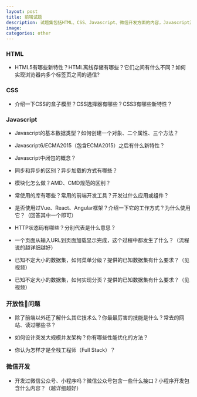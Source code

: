```yaml
---
layout: post
title: 前端试题
description: 试题集包括HTML、CSS、Javascript、微信开发方面的内容，Javascript涉及到模块化、与服务器交互等内容，其中也包括一下开放性的问题，主要考察答题者的发展潜力。
image: 
categories: other
---
```


### HTML

* HTML5有哪些新特性？HTML离线存储有哪些？它们之间有什么不同？如何实现浏览器内多个标签页之间的通信?

### CSS

* 介绍一下CSS的盒子模型？CSS选择器有哪些？CSS3有哪些新特性？

### Javascript

* Javascript的基本数据类型？如何创建一个对象、二个属性、三个方法？

* Javascript6/ECMA2015（包含ECMA2015）之后有什么新特性？

* Javascript中闭包的概念？

* 同步和异步的区别？异步加载的方式有哪些？

* 模块化怎么做？AMD、CMD规范的区别？

* 常使用的库有哪些？常用的前端开发工具？开发过什么应用或组件？

* 是否使用过Vue、React、Angular框架？介绍一下它的工作方式？为什么使用它？（回答其中一个即可）

* HTTP状态码有哪些？分别代表是什么意思？

* 一个页面从输入URL到页面加载显示完成，这个过程中都发生了什么？（流程说的越详细越好）

* 已知不定大小的数据集，如何菜单分级？提供的已知数据集有什么要求？（见视频）

* 已知不定大小的数据集，如何实现分页？提供的已知数据集有什么要求？（见视频）

### 开放性问题

* 除了前端以外还了解什么其它技术么？你最最厉害的技能是什么？常去的网站、读过哪些书？

* 如何设计突发大规模并发架构？你有哪些性能优化的方法？

* 你认为怎样才是全栈工程师（Full Stack）？

### 微信开发

* 开发过微信公众号、小程序吗？微信公众号包含一些什么接口？小程序开发包含什么内容？（越详细越好）